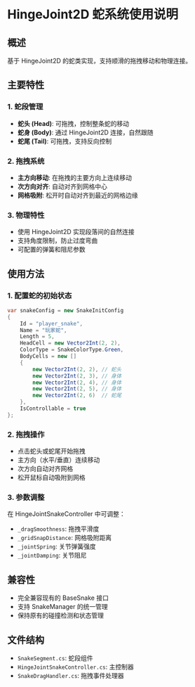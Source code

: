 # HingeJoint2D 蛇系统使用说明

## 概述
基于 HingeJoint2D 的蛇类实现，支持顺滑的拖拽移动和物理连接。

## 主要特性

### 1. 蛇段管理
- **蛇头 (Head)**: 可拖拽，控制整条蛇的移动
- **蛇身 (Body)**: 通过 HingeJoint2D 连接，自然跟随
- **蛇尾 (Tail)**: 可拖拽，支持反向控制

### 2. 拖拽系统
- **主方向移动**: 在拖拽的主要方向上连续移动
- **次方向对齐**: 自动对齐到网格中心
- **网格吸附**: 松开时自动对齐到最近的网格边缘

### 3. 物理特性
- 使用 HingeJoint2D 实现段落间的自然连接
- 支持角度限制，防止过度弯曲
- 可配置的弹簧和阻尼参数

## 使用方法

### 1. 配置蛇的初始状态
```csharp
var snakeConfig = new SnakeInitConfig
{
    Id = "player_snake",
    Name = "玩家蛇",
    Length = 5,
    HeadCell = new Vector2Int(2, 2),
    ColorType = SnakeColorType.Green,
    BodyCells = new []
    {
        new Vector2Int(2, 2), // 蛇头
        new Vector2Int(2, 3), // 身体
        new Vector2Int(2, 4), // 身体
        new Vector2Int(2, 5), // 身体
        new Vector2Int(2, 6)  // 蛇尾
    },
    IsControllable = true
};
```

### 2. 拖拽操作
- 点击蛇头或蛇尾开始拖拽
- 主方向（水平/垂直）连续移动
- 次方向自动对齐网格
- 松开鼠标自动吸附到网格

### 3. 参数调整
在 HingeJointSnakeController 中可调整：
- `_dragSmoothness`: 拖拽平滑度
- `_gridSnapDistance`: 网格吸附距离
- `_jointSpring`: 关节弹簧强度
- `_jointDamping`: 关节阻尼

## 兼容性
- 完全兼容现有的 BaseSnake 接口
- 支持 SnakeManager 的统一管理
- 保持原有的碰撞检测和状态管理

## 文件结构
- `SnakeSegment.cs`: 蛇段组件
- `HingeJointSnakeController.cs`: 主控制器
- `SnakeDragHandler.cs`: 拖拽事件处理器
